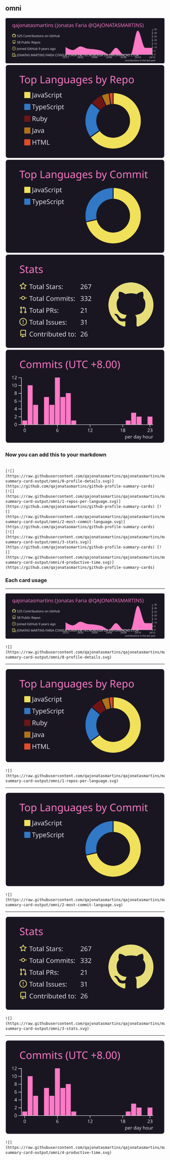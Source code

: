 ## omni

[![](./0-profile-details.svg)](https://github.com/qajonatasmartins/github-profile-summary-cards)
[![](./1-repos-per-language.svg)](https://github.com/qajonatasmartins/github-profile-summary-cards) [![](./2-most-commit-language.svg)](https://github.com/qajonatasmartins/github-profile-summary-cards)
[![](./3-stats.svg)](https://github.com/qajonatasmartins/github-profile-summary-cards) [![](./4-productive-time.svg)](https://github.com/qajonatasmartins/github-profile-summary-cards)

### Now you can add this to your markdown

```

[![](https://raw.githubusercontent.com/qajonatasmartins/qajonatasmartins/main/profile-summary-card-output/omni/0-profile-details.svg)](https://github.com/qajonatasmartins/github-profile-summary-cards)
[![](https://raw.githubusercontent.com/qajonatasmartins/qajonatasmartins/main/profile-summary-card-output/omni/1-repos-per-language.svg)](https://github.com/qajonatasmartins/github-profile-summary-cards) [![](https://raw.githubusercontent.com/qajonatasmartins/qajonatasmartins/main/profile-summary-card-output/omni/2-most-commit-language.svg)](https://github.com/qajonatasmartins/github-profile-summary-cards)
[![](https://raw.githubusercontent.com/qajonatasmartins/qajonatasmartins/main/profile-summary-card-output/omni/3-stats.svg)](https://github.com/qajonatasmartins/github-profile-summary-cards) [![](https://raw.githubusercontent.com/qajonatasmartins/qajonatasmartins/main/profile-summary-card-output/omni/4-productive-time.svg)](https://github.com/qajonatasmartins/github-profile-summary-cards)

```

### Each card usage

---

![](./0-profile-details.svg)

```
![](https://raw.githubusercontent.com/qajonatasmartins/qajonatasmartins/main/profile-summary-card-output/omni/0-profile-details.svg)
```

---

![](./1-repos-per-language.svg)

```
![](https://raw.githubusercontent.com/qajonatasmartins/qajonatasmartins/main/profile-summary-card-output/omni/1-repos-per-language.svg)
```

---

![](./2-most-commit-language.svg)

```
![](https://raw.githubusercontent.com/qajonatasmartins/qajonatasmartins/main/profile-summary-card-output/omni/2-most-commit-language.svg)
```

---

![](./3-stats.svg)

```
![](https://raw.githubusercontent.com/qajonatasmartins/qajonatasmartins/main/profile-summary-card-output/omni/3-stats.svg)
```

---

![](./4-productive-time.svg)

```
![](https://raw.githubusercontent.com/qajonatasmartins/qajonatasmartins/main/profile-summary-card-output/omni/4-productive-time.svg)
```
